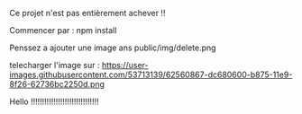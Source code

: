 Ce projet n'est pas entièrement achever !!

Commencer par : npm install

Penssez a ajouter une image ans public/img/delete.png

telecharger l'image sur :
https://user-images.githubusercontent.com/53713139/62560867-dc680600-b875-11e9-8f26-62736bc2250d.png

Hello !!!!!!!!!!!!!!!!!!!!!!!!!!!!!!

